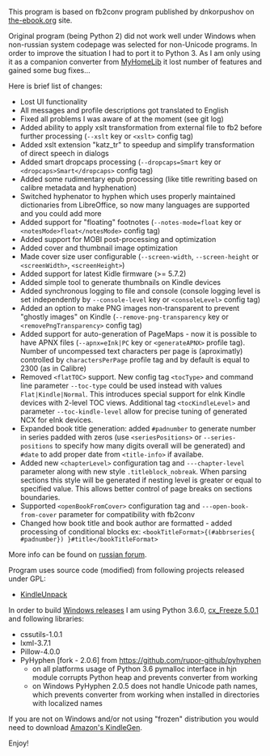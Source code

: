 This program is based on fb2conv program published by dnkorpushov on [the-ebook.org](http://www.the-ebook.org/forum/viewtopic.php?t=28447) site.

Original program (being Python 2) did not work well under Windows when non-russian system codepage was selected for non-Unicode programs. 
In order to improve the situation I had to port it to Python 3. As I am only using it as a companion converter from [MyHomeLib](http://home-lib.net/) 
it lost number of features and gained some bug fixes...

Here is brief list of changes:

* Lost UI functionality
* All messages and profile descriptions got translated to English
* Fixed all problems I was aware of at the moment (see git log)
* Added ability to apply xslt transformation from external file to fb2 before further processing (`--xslt` key or `<xslt>` config tag)
* Added xslt extension "katz_tr" to speedup and simplify transformation of direct speech in dialogs
* Added smart dropcaps processing (`--dropcaps=Smart` key or `<dropcaps>Smart</dropcaps>` config tag)
* Added some rudimentary epub processing (like title rewriting based on calibre metadata and hyphenation)
* Switched hyphenator to hyphen which uses properly maintained dictionaries from LibreOffice, so now many languages are supported and you could add more
* Added support for "floating" footnotes (`--notes-mode=float` key or `<notesMode>float</notesMode>` config tag)
* Added support for MOBI post-processing and optimization
* Added cover and thumbnail image optimization
* Made cover size user configurable (`--screen-width`, `--screen-height` or `<screenWidth>`, `<screenHeight>`)
* Added support for latest Kidle firmware (>= 5.7.2)
* Added simple tool to generate thumbnails on Kindle devices
* Added synchronous logging to file and console (console logging level is set independently by `--console-level` key or `<consoleLevel>` config tag)
* Added an option to make PNG images non-transparent to prevent "ghostly images" on Kindle (`--remove-png-transparency` key or `<removePngTransparency>` config tag)
* Added support for auto-generation of PageMaps - now it is possible to have APNX files (`--apnx=eInk|PC` key or `<generateAPNX>` profile tag). Number of uncompessed 
  text characters per page is (aproximatly) controlled by `charactersPerPage` profile tag and by default is equal to 2300 (as in Calibre)
* Removed `<flatTOC>` support. New config tag `<tocType>` and command line parameter `--toc-type` could be used instead with values `Flat|Kindle|Normal`.
  This introduces special support for eInk Kindle devices with 2-level TOC views. Additional tag `<tocKindleLevel>` and parameter `--toc-kindle-level` allow for precise 
  tuning of generated NCX for eInk devices.
* Expanded book title generation: added `#padnumber` to generate number in series padded with zeros (use `<seriesPositions>` or `--series-positions` to specify how many
  digits overall will be generated) and `#date` to add proper date from `<title-info>` if availabe.
* Added new `<chapterLevel>` configuration tag and `---chapter-level` parameter along with new style `.titleblock_nobreak`. When parsing sections this style will be generated
  if nesting level is greater or equal to specified value. This allows better control of page breaks on sections boundaries.
* Supported `<openBookFromCover>` configuration tag and `---open-book-from-cover` parameter for compatibility with fb2conv
* Changed how book title and book author are formatted - added processing of conditional blocks ex: `<bookTitleFormat>{(#abbrseries{ #padnumber}) }#title</bookTitleFormat>`

More info can be found on [russian forum](http://www.the-ebook.org/forum/viewtopic.php?t=30380).

Program uses source code (modified) from following projects released under GPL:

* [KindleUnpack](https://github.com/kevinhendricks/KindleUnpack)

In order to build [Windows releases](https://github.com/rupor-github/fb2mobi/releases) I am using Python 3.6.0, [cx_Freeze 5.0.1](https://bitbucket.org/anthony_tuininga/cx_freeze) and following libraries:

* cssutils-1.0.1
* lxml-3.7.1
* Pillow-4.0.0
* PyHyphen [fork - 2.0.6] from https://github.com/rupor-github/pyhyphen 
  * on all platforms usage of Python 3.6 pymalloc interface in hjn module corrupts Python heap and prevents converter from working
  * on Windows PyHyphen 2.0.5 does not handle Unicode path names, which prevents converter from working when installed in directories with localized names

If you are not on Windows and/or not using "frozen" distribution you would need to download [Amazon's KindleGen](https://www.amazon.com/gp/feature.html?docId=1000765211).

Enjoy!

